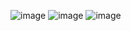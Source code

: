 ![image](https://github.com/user-attachments/assets/c0980b5e-ba5c-4bf4-afa8-12dd5e637d04)
![image](https://github.com/user-attachments/assets/189ba73e-a237-418c-b2f4-1a49d2067b07)
![image](https://github.com/user-attachments/assets/40359886-aaa1-4a32-b92f-0f53dc68efc2)
